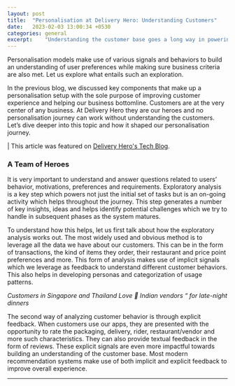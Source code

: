 ```yaml
---
layout: post
title:  "Personalisation at Delivery Hero: Understanding Customers"
date:   2023-02-03 13:00:34 +0530
categories: general
excerpt:    "Understanding the customer base goes a long way in powering a number of recommendation models throughout our apps."
---
```


Personalisation models make use of various signals and behaviors to build an understanding of user preferences while making sure business criteria are also met. Let us explore what entails such an exploration.

In the previous blog, we discussed key components that make up a personalisation setup with the sole purpose of improving customer experience and helping our business bottomline. Customers are at the very center of any business. At Delivery Hero they are our heroes and no personalisation journey can work without understanding the customers. Let’s dive deeper into this topic and how it shaped our personalisation journey.

| This article was featured on [Delivery Hero's Tech Blog](https://tech.deliveryhero.com/personalisation-at-delivery-hero-understanding-customers/).

<!--more-->
### A Team of Heroes

It is very important to understand and answer questions related to users’ behavior, motivations, preferences and requirements. Exploratory analysis is a key step which powers not just the initial set of tasks but is an on-going activity which helps throughout the journey. This step generates a number of key insights, ideas and helps identify potential challenges which we try to handle in subsequent phases as the system matures.

To understand how this helps, let us first talk about how the exploratory analysis works out. The most widely used and obvious method is to leverage all the data we have about our customers. This can be in the form of transactions, the kind of items they order, their restaurant and price point preferences and more. This form of analysis makes use of implicit signals which we leverage as feedback to understand different customer behaviors. This also helps in developing personas and categorization of usage patterns.

_Customers in Singapore and Thailand Love 💖 Indian vendors “ for late-night dinners_

The second way of analyzing customer behavior is through explicit feedback. When customers use our apps, they are presented with the opportunity to rate the packaging, delivery, rider, restaurant/vendor and more such characteristics. They can also provide textual feedback in the form of reviews. These explicit signals are even more impactful towards building an understanding of the customer base. Most modern recommendation systems make use of both implicit and explicit feedback to improve overall experience.

---
